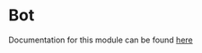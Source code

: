 # Bot

Documentation for this module can be found [here](https://docs.connext.network/en/latest/reference/bot.html)
